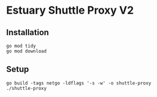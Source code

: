 # Estuary Shuttle Proxy V2

## Installation
```
go mod tidy
go mod download
```

## Setup
```
go build -tags netgo -ldflags '-s -w' -o shuttle-proxy
./shuttle-proxy
```
